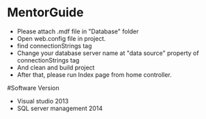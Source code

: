 # MentorGuide

* Please attach .mdf file in "Database" folder
* Open web.config file in project.
* find connectionStrings tag
* Change your database server name at "data source" property of connectionStrings tag
* And clean and build project
* After that, please run Index page from home controller. 

#Software Version
* Visual studio 2013
* SQL server management 2014